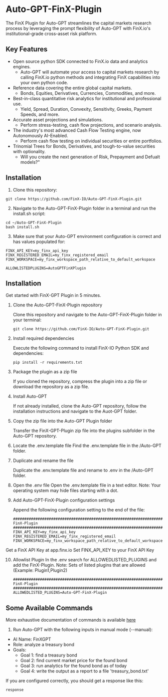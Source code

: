 # Auto-GPT-FinX-Plugin
The FinX Plugin for Auto-GPT streamlines the capital markets research process by leveraging the prompt flexibility of Auto-GPT with FinX.io's institutional-grade cross-asset risk platform.

## Key Features

- Open source python SDK connected to FinX.io data and analytics engines.
  - Auto-GPT will automate your access to capital markets research by calling FinX.io python methods and integrating FinX capabilities into your own python code.
- Reference data covering the entire global capital markets.
  - Bonds, Equities, Derivatives, Currencies, Commodities, and more.
- Best-in-class quantitative risk analytics for institutional and professional use.
  - Yield, Spread, Duration, Convexity, Sensitivity, Greeks, Payment Speeds, and more.
- Accurate asset projections and simulations.
  - Perform stress-testing, cash flow projections, and scenario analysis.
- The industry's most advanced Cash Flow Testing engine, now Autonomously AI-Enabled.
  - Perform cash flow testing on individual securities or entire portfolios.
- Trinomial Trees for Bonds, Derivatives, and tough-to-value securities with optionality.
  - Will you create the next generation of Risk, Prepayment and Defualt models?"

## Installation

1. Clone this repository:

```
git clone https://github.com/FinX-IO/Auto-GPT-FinX-Plugin.git
```

2. Navigate to the Auto-GPT-FinX-Plugin folder in a terminal and run the install.sh script:

```
cd ~/Auto-GPT-FinX-Plugin
bash install.sh
```

3. Make sure that your Auto-GPT environment configuration is correct and has values populated for:

```
FINX_API_KEY=my_finx_api_key
FINX_REGISTERED_EMAIL=my_finx_registered_email
FINX_WORKSPACE=my_finx_workspace_path_relative_to_default_workspace

ALLOWLISTEDPLUGINS=AutoGPTFinXPlugin
```
## Installation

Get started with FinX-GPT Plugin in 5 minutes.

1. Clone the Auto-GPT-FinX-Plugin repository

   Clone this repository and navigate to the Auto-GPT-FinX-Plugin folder in your terminal:
   ```
   git clone https://github.com/FinX-IO/Auto-GPT-FinX-Plugin.git
   ```
   
2. Install required dependencies
   
   Execute the following command to install FinX-IO Python SDK and dependencies:
   ```
   pip install -r requirements.txt
   ```
   
3. Package the plugin as a zip file
   
   If you cloned the repository, compress the plugin into a zip file or download the repository as a zip file.
   
4. Install Auto-GPT

   If not already installed, clone the Auto-GPT repository, follow the installation instructions and navigate to the Auot-GPT folder.

5. Copy the zip file into the Auto-GPT Plugin folder

   Transfer the FinX-GPT-Plugin zip file into the plugins subfolder in the Auto-GPT repository.

6. Locate the .env.template file
   Find the .env.template file in the /Auto-GPT folder.

7. Duplicate and rename the file
   
   Duplicate the .env.template file and rename to .env in the /Auto-GPT folder.

8. Open the .env file
   Open the .env.template file in a text editor. Note: Your operating system may hide files starting with a dot.

9. Add Auto-GPT-FinX-Plugin configuration settings
   
   Append the following configuration setting to the end of the file:
   ```
   ###################################################################################
   FinX-Plugin
   ################################################################################
   FINX_API_KEY=my_finx_api_key
   FINX_REGISTERED_EMAIL=my_finx_registered_email
   FINX_WORKSPACE=my_finx_workspace_path_relative_to_default_workspace
   ```
   
Get a FinX API Key at app.finx.io
Set FINX_API_KEY to your FinX API Key

10. Allowlist Plugin
    In the .env search for ALLOWEDLISTED_PLUGINS and add the FinX-Plugin. Note: Sets of listed plugins that are allowed (Example: Plugin1,Plugin2)
    ```
    ###################################################################################
    FinX-Plugin
    ################################################################################
    ALLOWEDLISTED_PLUGINS=Auto-GPT-FinX-Plugin
    ```
    
## Some Available Commands

More exhaustive documentation of commands is available [here](https://app.finx.io/docs)

1. Run Auto-GPT with the following inputs in manual mode (--manual):

- AI Name: FinXGPT
- Role: analyze a treasury bond
- Goals:
  - Goal 1: find a treasury bond
  - Goal 2: find current market price for the found bond
  - Goal 3: run analytics for the found bond as of today
  - Goal 4: write the output as a report to a file 'treasury_bond.txt'
  
If you are configured correctly, you should get a response like this:

```
response
```

